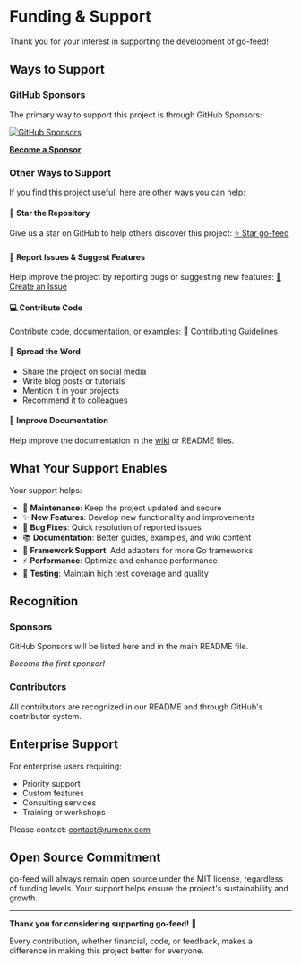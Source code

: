 # Funding & Support

Thank you for your interest in supporting the development of go-feed! 

## Ways to Support

### GitHub Sponsors
The primary way to support this project is through GitHub Sponsors:

[![GitHub Sponsors](https://img.shields.io/github/sponsors/RumenDamyanov?logo=github&style=for-the-badge)](https://github.com/sponsors/RumenDamyanov)

[**Become a Sponsor**](https://github.com/sponsors/RumenDamyanov)

### Other Ways to Support

If you find this project useful, here are other ways you can help:

#### 🌟 Star the Repository
Give us a star on GitHub to help others discover this project:
[⭐ Star go-feed](https://github.com/rumendamyanov/go-feed)

#### 🐛 Report Issues & Suggest Features
Help improve the project by reporting bugs or suggesting new features:
[🔗 Create an Issue](https://github.com/rumendamyanov/go-feed/issues/new)

#### 💻 Contribute Code
Contribute code, documentation, or examples:
[📖 Contributing Guidelines](https://github.com/rumendamyanov/go-feed/blob/master/CONTRIBUTING.md)

#### 📢 Spread the Word
- Share the project on social media
- Write blog posts or tutorials
- Mention it in your projects
- Recommend it to colleagues

#### 📝 Improve Documentation
Help improve the documentation in the [wiki](https://github.com/rumendamyanov/go-feed/wiki) or README files.

## What Your Support Enables

Your support helps:

- 🔧 **Maintenance**: Keep the project updated and secure
- ✨ **New Features**: Develop new functionality and improvements  
- 🐛 **Bug Fixes**: Quick resolution of reported issues
- 📚 **Documentation**: Better guides, examples, and wiki content
- 🎯 **Framework Support**: Add adapters for more Go frameworks
- ⚡ **Performance**: Optimize and enhance performance
- 🧪 **Testing**: Maintain high test coverage and quality

## Recognition

### Sponsors

GitHub Sponsors will be listed here and in the main README file.

*Become the first sponsor!*

### Contributors

All contributors are recognized in our README and through GitHub's contributor system.

## Enterprise Support

For enterprise users requiring:
- Priority support
- Custom features
- Consulting services
- Training or workshops

Please contact: [contact@rumenx.com](mailto:contact@rumenx.com)

## Open Source Commitment

go-feed will always remain open source under the MIT license, regardless of funding levels. Your support helps ensure the project's sustainability and growth.

---

**Thank you for considering supporting go-feed!** 🙏

Every contribution, whether financial, code, or feedback, makes a difference in making this project better for everyone.
